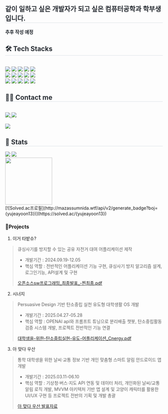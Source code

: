 <div style="text-align: left;"> 
    <h2 style="border-bottom: 1px solid #d8dee4; color: #282d33;"> 같이 일하고 싶은 개발자가 되고 싶은 컴퓨터공학과 학부생입니다. </h2>  
    <div style="font-weight: 700; font-size: 15px; text-align: left; color: #282d33;"> 추후 작성 예정 </div> 
    </div>
    <div style="text-align: left;">
    <h2 style="border-bottom: 1px solid #d8dee4; color: #282d33;"> 🛠️ Tech Stacks </h2> <br> 
    <div style="margin: ; text-align: left;" "text-align: left;"> <img src="https://img.shields.io/badge/Docker-2496ED?style=for-the-badge&logo=Docker&logoColor=white">
          <img src="https://img.shields.io/badge/Figma-F24E1E?style=for-the-badge&logo=Figma&logoColor=white">
          <img src="https://img.shields.io/badge/Expo-000020?style=for-the-badge&logo=Expo&logoColor=white">
          <img src="https://img.shields.io/badge/Flask-000000?style=for-the-badge&logo=Flask&logoColor=white">
          <img src="https://img.shields.io/badge/Java-007396?style=for-the-badge&logo=Java&logoColor=white">
          <br/><img src="https://img.shields.io/badge/Javascript-F7DF1E?style=for-the-badge&logo=Javascript&logoColor=white">
          <img src="https://img.shields.io/badge/MongoDB-47A248?style=for-the-badge&logo=MongoDB&logoColor=white">
          <img src="https://img.shields.io/badge/Next.js-000000?style=for-the-badge&logo=Next.js&logoColor=white">
          <img src="https://img.shields.io/badge/Node.js-339933?style=for-the-badge&logo=Node.js&logoColor=white">
          <img src="https://img.shields.io/badge/React-61DAFB?style=for-the-badge&logo=React&logoColor=white">
          <br/><img src="https://img.shields.io/badge/Python-3776AB?style=for-the-badge&logo=Python&logoColor=white">
          <img src="https://img.shields.io/badge/ReactNative-61DAFB?style=for-the-badge&logo=React&logoColor=white">
          <img src="https://img.shields.io/badge/Slack-4A154B?style=for-the-badge&logo=Slack&logoColor=white">
          <img src="https://img.shields.io/badge/Eslint-4B32C3?style=for-the-badge&logo=Eslint&logoColor=white">
          <img src="https://img.shields.io/badge/Android-3DDC84?style=for-the-badge&logo=Android&logoColor=white">
          <br/></div>
    </div>
    <div style="text-align: left;">
    <h2 style="border-bottom: 1px solid #d8dee4; color: #282d33;"> 🧑‍💻 Contact me </h2> <br> 
    <div style="text-align: left;"> <a href=https://velog.io/@zzae_zze/posts> <img src="https://img.shields.io/badge/Velog-20C997?style=for-the-badge&logo=Velog&logoColor=white&link=https://velog.io/@zzae_zze/posts"> </a>
         <a href=zzae._.zze> <img src="https://img.shields.io/badge/Instagram-E4405F?style=for-the-badge&logo=Instagram&logoColor=white&link=zzae._.zze"> </a>
          </div>  <br> 
    <div style="text-align: left;"> <a href="https://hits.seeyoufarm.com"> <img src="https://hits.seeyoufarm.com/api/count/incr/badge.svg?url=https%3A%2F%2Fgithub.com%2FYUJAEYUN%2F&count_bg=%23000000&title_bg=%23000000&icon=github.svg&icon_color=%23FFFFFF&title=GitHub&edge_flat=false"/></a>
       </div> 
    </div>
    <div style="text-align: left;"> 
    <h2 style="border-bottom: 1px solid #d8dee4; color: #282d33;"> 🏅 Stats </h2> <div style="text-align: left;"> <img src="https://github-readme-stats.vercel.app/api?username=YUJAEYUN&custom_title=YUJAEYUN's Github Stat&bg_color=180,000000,&title_color=000000&text_color=000000"
        /> <img src="https://github-readme-stats.vercel.app/api/top-langs/?username=YUJAEYUN&layout=compact&bg_color=180,000000,&title_color=000000&text_color=000000"
          /> </div> 
      <div align="left">
  <img src="https://github-profile-summary-cards.vercel.app/api/cards/profile-details?username=YUJAEYUN&theme=tokyonight" height="150px"/>
</div>
        [![Solved.ac프로필](http://mazassumnida.wtf/api/v2/generate_badge?boj={yujeayoon13})](https://solved.ac/{yujeayoon13})
    </div>
    

### 📝Projects

1. 이거 타밭슈?

> 큐싱사기를 방지할 수 있는 공유 자전거 대여 어플리케이션 제작
>
> - 개발기간 : 2024.09.19-12.05
> - 핵심 역할 : 전반적인 어플리케이션 기능 구현, 큐싱사기 방지 알고리즘 설계, 로그인기능, API설계 및 구현
>   
> [오픈소스sw프로그래밍_최종발표_-찐최종.pdf](https://github.com/user-attachments/files/20513368/sw._._-.pdf)

>
2. 시너지
> Persuasive Design 기반 탄소중립 실천 유도형 대학생활 OS 개발
> - 개발기간 : 2025.04.27-05.28
> - 핵심 역할 : OPENAI api와 프롬프트 튜닝으로 분리배출 챗봇, 탄소중립활동 검증 시스템 개발, 프로젝트 전반적인 기능 연결
>   
> [대학생을-위한-탄소중립실현-유도-어플리케이션_Cnergy.pdf](https://github.com/user-attachments/files/20513370/-.-.-.-._Cnergy.pdf)

>
3. 아 맞다 우산
> 통학 대학생을 위한 날씨·교통 정보 기반 개인 맞춤형 스마트 알림 안드로이드 앱 개발
> - 개발기간 : 2025.03.11-06.10
> - 핵심 역할 : 기상청·버스·지도 API 연동 및 데이터 처리, 개인화된 날씨/교통 알림 로직 개발, MVVM 아키텍처 기반 앱 설계 및 고양이 캐릭터를 활용한 UI/UX 구현 등 프로젝트 전반의 기획 및 개발 총괄
>   
> [아 맞다 우산 발표자료](https://www.miricanvas.com/v/14q8m0i)

